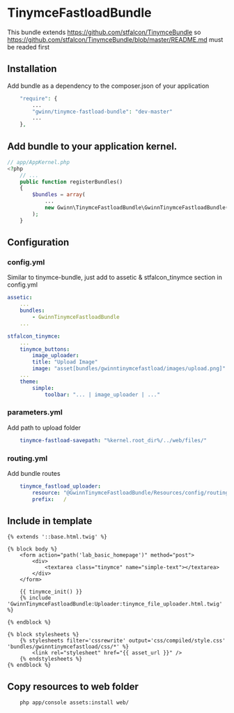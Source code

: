 # TinymceFastloadBundle

This bundle extends https://github.com/stfalcon/TinymceBundle so
https://github.com/stfalcon/TinymceBundle/blob/master/README.md must be readed first

## Installation

Add bundle as a dependency to the composer.json of your application

```php
    "require": {
        ...
        "gwinn/tinymce-fastload-bundle": "dev-master"
        ...
    },
```

## Add bundle to your application kernel.

```php
// app/AppKernel.php
<?php
    // ...
    public function registerBundles()
    {
        $bundles = array(
            ...
            new Gwinn\TinymceFastloadBundle\GwinnTinymceFastloadBundle(),
        );
    }

```

## Configuration

### config.yml

Similar to tinymce-bundle, just add to assetic & stfalcon_tinymce section in config.yml

```yaml
assetic:
    ...
    bundles:
        - GwinnTinymceFastloadBundle
    ...

stfalcon_tinymce:
    ...
    tinymce_buttons:
        image_uploader:
        title: "Upload Image"
        image: "asset[bundles/gwinntinymcefastload/images/upload.png]"
    ...
    theme:
        simple:
            toolbar: "... | image_uploader | ..."
```

### parameters.yml

Add path to upload folder

```yaml
    tinymce-fastload-savepath: "%kernel.root_dir%/../web/files/"
```

### routing.yml

Add bundle routes

```yaml
    tinymce_fastload_uploader:
        resource: "@GwinnTinymceFastloadBundle/Resources/config/routing.yml"
        prefix:   /
```


## Include in template

```twig
{% extends '::base.html.twig' %}

{% block body %}
    <form action="path('lab_basic_homepage')" method="post">
        <div>
            <textarea class="tinymce" name="simple-text"></textarea>
        </div>
    </form>

    {{ tinymce_init() }}
    {% include 'GwinnTinymceFastloadBundle:Uploader:tinymce_file_uploader.html.twig' %}

{% endblock %}

{% block stylesheets %}
    {% stylesheets filter='cssrewrite' output='css/compiled/style.css' 'bundles/gwinntinymcefastload/css/*' %}
        <link rel="stylesheet" href="{{ asset_url }}" />
    {% endstylesheets %}
{% endblock %}

```

## Copy resources to web folder

```bash
    php app/console assets:install web/
```
